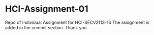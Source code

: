 # HCI-Assignment-01
Repo of Individual Assignment for HCI-SECV2113-16
The assignment is added in the commit section. Thank you.
